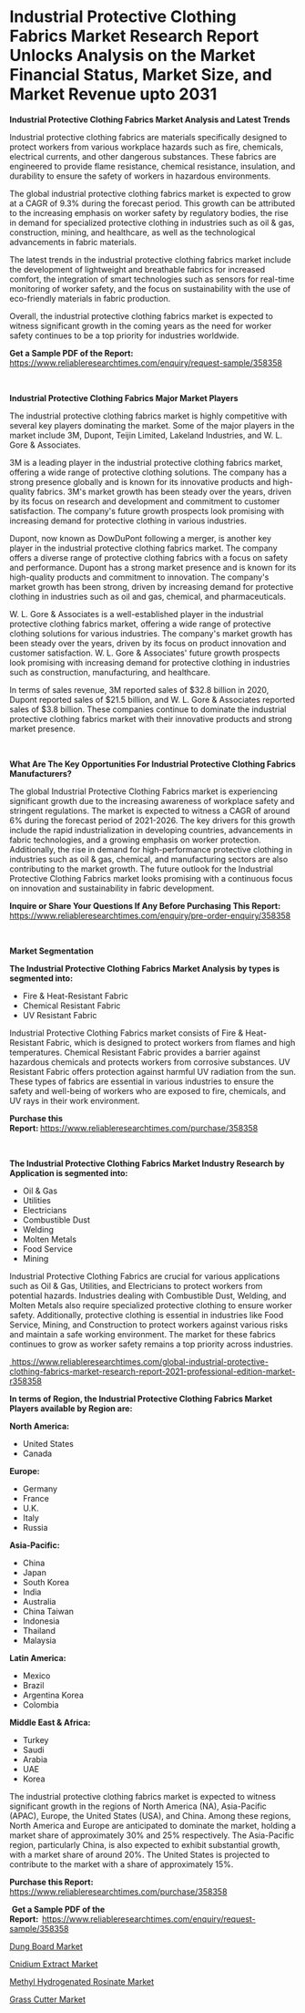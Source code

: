 <p><h1>Industrial Protective Clothing Fabrics Market Research Report Unlocks Analysis on the Market Financial Status, Market Size, and Market Revenue upto 2031</h1></p><p><strong>Industrial Protective Clothing Fabrics Market Analysis and Latest Trends</strong></p>
<p><p>Industrial protective clothing fabrics are materials specifically designed to protect workers from various workplace hazards such as fire, chemicals, electrical currents, and other dangerous substances. These fabrics are engineered to provide flame resistance, chemical resistance, insulation, and durability to ensure the safety of workers in hazardous environments.</p><p>The global industrial protective clothing fabrics market is expected to grow at a CAGR of 9.3% during the forecast period. This growth can be attributed to the increasing emphasis on worker safety by regulatory bodies, the rise in demand for specialized protective clothing in industries such as oil & gas, construction, mining, and healthcare, as well as the technological advancements in fabric materials.</p><p>The latest trends in the industrial protective clothing fabrics market include the development of lightweight and breathable fabrics for increased comfort, the integration of smart technologies such as sensors for real-time monitoring of worker safety, and the focus on sustainability with the use of eco-friendly materials in fabric production.</p><p>Overall, the industrial protective clothing fabrics market is expected to witness significant growth in the coming years as the need for worker safety continues to be a top priority for industries worldwide.</p></p>
<p><strong>Get a Sample PDF of the Report:&nbsp;</strong> <a href="https://www.reliableresearchtimes.com/enquiry/request-sample/358358">https://www.reliableresearchtimes.com/enquiry/request-sample/358358</a></p>
<p>&nbsp;</p>
<p><strong>Industrial Protective Clothing Fabrics Major Market Players</strong></p>
<p><p>The industrial protective clothing fabrics market is highly competitive with several key players dominating the market. Some of the major players in the market include 3M, Dupont, Teijin Limited, Lakeland Industries, and W. L. Gore & Associates. </p><p>3M is a leading player in the industrial protective clothing fabrics market, offering a wide range of protective clothing solutions. The company has a strong presence globally and is known for its innovative products and high-quality fabrics. 3M's market growth has been steady over the years, driven by its focus on research and development and commitment to customer satisfaction. The company's future growth prospects look promising with increasing demand for protective clothing in various industries.</p><p>Dupont, now known as DowDuPont following a merger, is another key player in the industrial protective clothing fabrics market. The company offers a diverse range of protective clothing fabrics with a focus on safety and performance. Dupont has a strong market presence and is known for its high-quality products and commitment to innovation. The company's market growth has been strong, driven by increasing demand for protective clothing in industries such as oil and gas, chemical, and pharmaceuticals. </p><p>W. L. Gore & Associates is a well-established player in the industrial protective clothing fabrics market, offering a wide range of protective clothing solutions for various industries. The company's market growth has been steady over the years, driven by its focus on product innovation and customer satisfaction. W. L. Gore & Associates' future growth prospects look promising with increasing demand for protective clothing in industries such as construction, manufacturing, and healthcare.</p><p>In terms of sales revenue, 3M reported sales of $32.8 billion in 2020, Dupont reported sales of $21.5 billion, and W. L. Gore & Associates reported sales of $3.8 billion. These companies continue to dominate the industrial protective clothing fabrics market with their innovative products and strong market presence.</p></p>
<p>&nbsp;</p>
<p><strong>What Are The Key Opportunities For Industrial Protective Clothing Fabrics Manufacturers?</strong></p>
<p><p>The global Industrial Protective Clothing Fabrics market is experiencing significant growth due to the increasing awareness of workplace safety and stringent regulations. The market is expected to witness a CAGR of around 6% during the forecast period of 2021-2026. The key drivers for this growth include the rapid industrialization in developing countries, advancements in fabric technologies, and a growing emphasis on worker protection. Additionally, the rise in demand for high-performance protective clothing in industries such as oil & gas, chemical, and manufacturing sectors are also contributing to the market growth. The future outlook for the Industrial Protective Clothing Fabrics market looks promising with a continuous focus on innovation and sustainability in fabric development.</p></p>
<p><strong>Inquire or Share Your Questions If Any Before Purchasing This Report:</strong> <a href="https://www.reliableresearchtimes.com/enquiry/pre-order-enquiry/358358">https://www.reliableresearchtimes.com/enquiry/pre-order-enquiry/358358</a></p>
<p>&nbsp;</p>
<p><strong>Market Segmentation</strong></p>
<p><strong>The Industrial Protective Clothing Fabrics Market Analysis by types is segmented into:</strong></p>
<p><ul><li>Fire & Heat-Resistant Fabric</li><li>Chemical Resistant Fabric</li><li>UV Resistant Fabric</li></ul></p>
<p><p>Industrial Protective Clothing Fabrics market consists of Fire & Heat-Resistant Fabric, which is designed to protect workers from flames and high temperatures. Chemical Resistant Fabric provides a barrier against hazardous chemicals and protects workers from corrosive substances. UV Resistant Fabric offers protection against harmful UV radiation from the sun. These types of fabrics are essential in various industries to ensure the safety and well-being of workers who are exposed to fire, chemicals, and UV rays in their work environment.</p></p>
<p><strong>Purchase this Report:&nbsp;</strong><a href="https://www.reliableresearchtimes.com/purchase/358358">https://www.reliableresearchtimes.com/purchase/358358</a></p>
<p>&nbsp;</p>
<p><strong>The Industrial Protective Clothing Fabrics Market Industry Research by Application is segmented into:</strong></p>
<p><ul><li>Oil & Gas</li><li>Utilities</li><li>Electricians</li><li>Combustible Dust</li><li>Welding</li><li>Molten Metals</li><li>Food Service</li><li>Mining</li></ul></p>
<p><p>Industrial Protective Clothing Fabrics are crucial for various applications such as Oil & Gas, Utilities, and Electricians to protect workers from potential hazards. Industries dealing with Combustible Dust, Welding, and Molten Metals also require specialized protective clothing to ensure worker safety. Additionally, protective clothing is essential in industries like Food Service, Mining, and Construction to protect workers against various risks and maintain a safe working environment. The market for these fabrics continues to grow as worker safety remains a top priority across industries.</p></p>
<p><a href="https://www.reliableresearchtimes.com/global-industrial-protective-clothing-fabrics-market-research-report-2021-professional-edition-market-r358358">&nbsp;https://www.reliableresearchtimes.com/global-industrial-protective-clothing-fabrics-market-research-report-2021-professional-edition-market-r358358</a></p>
<p><strong>In terms of Region, the Industrial Protective Clothing Fabrics Market Players available by Region are:</strong></p>
<p>
    <p> <strong> North America: </strong>
        <ul>
            <li>United States</li>
            <li>Canada</li>
        </ul>
        </p> 
    <p> <strong> Europe: </strong>
        <ul>
            <li>Germany</li>
            <li>France</li>
            <li>U.K.</li>
            <li>Italy</li>
            <li>Russia</li>
        </ul>
        </p> 
    <p> <strong> Asia-Pacific: </strong>
        <ul>
            <li>China</li>
            <li>Japan</li>
            <li>South Korea</li>
            <li>India</li>
            <li>Australia</li>
            <li>China Taiwan</li>
            <li>Indonesia</li>
            <li>Thailand</li>
            <li>Malaysia</li>
        </ul>
        </p> 
    <p> <strong> Latin America: </strong>
        <ul>
            <li>Mexico</li>
            <li>Brazil</li>
            <li>Argentina Korea</li>
            <li>Colombia</li>
        </ul>
        </p> 
    <p> <strong> Middle East & Africa: </strong>
        <ul>
            <li>Turkey</li>
            <li>Saudi</li>
            <li>Arabia</li>
            <li>UAE</li>
            <li>Korea</li>
        </ul>
    </p>
    </p>
<p><p>The industrial protective clothing fabrics market is expected to witness significant growth in the regions of North America (NA), Asia-Pacific (APAC), Europe, the United States (USA), and China. Among these regions, North America and Europe are anticipated to dominate the market, holding a market share of approximately 30% and 25% respectively. The Asia-Pacific region, particularly China, is also expected to exhibit substantial growth, with a market share of around 20%. The United States is projected to contribute to the market with a share of approximately 15%.</p></p>
<p><strong>Purchase this Report: </strong><a href="https://www.reliableresearchtimes.com/purchase/358358">https://www.reliableresearchtimes.com/purchase/358358</a></p>
<p>&nbsp;<strong>Get a Sample PDF of the Report:&nbsp;&nbsp;</strong><a href="https://www.reliableresearchtimes.com/enquiry/request-sample/358358">https://www.reliableresearchtimes.com/enquiry/request-sample/358358</a></p>
<p><strong></strong></p>
<p><p><a href="https://github.com/nlnlwane1/Market-Research-Report-List-1/blob/main/dung-board-market.md">Dung Board Market</a></p><p><a href="https://www.linkedin.com/pulse/cnidium-extract-market-size-share-analysis-growth-trends-a1gje?trackingId=9tCdctIrlMhfmxDQRCU48g%3D%3D">Cnidium Extract Market</a></p><p><a href="https://www.linkedin.com/pulse/insights-methyl-hydrogenated-rosinate-market-players-size-qbtve?trackingId=SapEDr7hphBRD026vbSW4A%3D%3D">Methyl Hydrogenated Rosinate Market</a></p><p><a href="https://github.com/kairirfan6/Market-Research-Report-List-1/blob/main/grass-cutter-market.md">Grass Cutter Market</a></p></p>